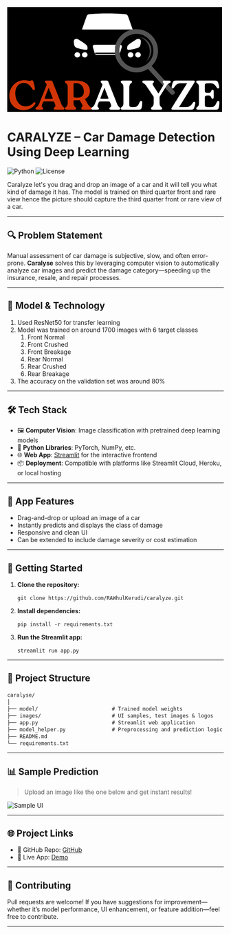 <img src="images/caralyze_dark.png" alt="Caralyze" />

# CARALYZE – Car Damage Detection Using Deep Learning

![Python](https://img.shields.io/badge/Python-3.8%2B-blue)
![License](https://img.shields.io/badge/License-MIT-green.svg)

Caralyze let's you drag and drop an image of a car and it will tell you what kind of damage it has. The model is trained on third quarter front and rare view hence the picture should capture the third quarter front or rare view of a car.

---

## 🔍 Problem Statement

Manual assessment of car damage is subjective, slow, and often error-prone. **Caralyse** solves this by leveraging computer vision to automatically analyze car images and predict the damage category—speeding up the insurance, resale, and repair processes.

---

## 🧠 Model & Technology

1. Used ResNet50 for transfer learning
2. Model was trained on around 1700 images with 6 target classes
   1. Front Normal
   1. Front Crushed
   1. Front Breakage
   1. Rear Normal
   1. Rear Crushed
   1. Rear Breakage
9. The accuracy on the validation set was around 80%

---

## 🛠️ Tech Stack

- 🖼️ **Computer Vision**: Image classification with pretrained deep learning models  
- 🐍 **Python Libraries**: PyTorch, NumPy, etc.  
- 🌐 **Web App**: [Streamlit](https://streamlit.io) for the interactive frontend  
- 📦 **Deployment**: Compatible with platforms like Streamlit Cloud, Heroku, or local hosting

---

## 📸 App Features

- Drag-and-drop or upload an image of a car
- Instantly predicts and displays the class of damage
- Responsive and clean UI
- Can be extended to include damage severity or cost estimation

---

## 🚀 Getting Started

1. **Clone the repository:**
    ```commandline
   git clone https://github.com/RAWhulKerudi/caralyze.git
   ```
2. **Install dependencies:**
    ```commandline
   pip install -r requirements.txt
   ```
3. **Run the Streamlit app:**
    ```commandline
   streamlit run app.py
   ```

---

## 📂 Project Structure

```
caralyse/
│
├── model/                        # Trained model weights
├── images/                       # UI samples, test images & logos
├── app.py                        # Streamlit web application
├── model_helper.py               # Preprocessing and prediction logic
├── README.md
└── requirements.txt
```

---

## 📊 Sample Prediction

> Upload an image like the one below and get instant results!

![Sample UI](images/app_ui_rear_breakage.png) 

---

## 🌐 Project Links

- 🔗 GitHub Repo: [GitHub](https://github.com/RAWhulKerudi/caralyze)
- 🚀 Live App: [Demo](https://caralyze-damage-detection.streamlit.app/)

---

## 🤝 Contributing

Pull requests are welcome! If you have suggestions for improvement—whether it’s model performance, UI enhancement, or feature addition—feel free to contribute.

---



